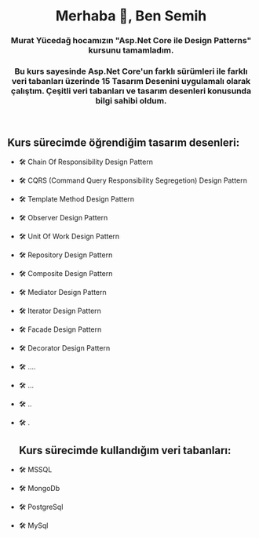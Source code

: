 <h1 align="center">Merhaba 👋, Ben Semih</h1>
<h3 align="center">Murat Yücedağ hocamızın "Asp.Net Core ile Design Patterns" kursunu tamamladım.</h3>
<h3 align="center">Bu kurs sayesinde Asp.Net Core'un farklı sürümleri ile farklı veri tabanları üzerinde 15 Tasarım Desenini uygulamalı olarak çalıştım. Çeşitli veri tabanları ve tasarım desenleri konusunda bilgi sahibi oldum. </h3>

<br/>

<h2> Kurs sürecimde öğrendiğim tasarım desenleri:</h2>

- 🛠️ Chain Of Responsibility Design Pattern
- 🛠️ CQRS (Command Query Responsibility Segregetion) Design Pattern
- 🛠️ Template Method Design Pattern
- 🛠️ Observer Design Pattern
- 🛠️ Unit Of Work Design Pattern
- 🛠️ Repository Design Pattern
- 🛠️ Composite Design Pattern
- 🛠️ Mediator Design Pattern
- 🛠️ Iterator Design Pattern
- 🛠️ Facade Design Pattern
- 🛠️ Decorator Design Pattern
- 🛠️ ....
- 🛠️ ...
- 🛠️ ..
- 🛠️ .

  <h2> Kurs sürecimde kullandığım veri tabanları:</h2>

- 🛠️ MSSQL
- 🛠️ MongoDb
- 🛠️ PostgreSql
- 🛠️ MySql
